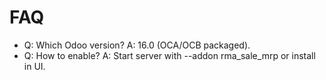 # FAQ

- Q: Which Odoo version? A: 16.0 (OCA/OCB packaged).
- Q: How to enable? A: Start server with --addon rma_sale_mrp or install in UI.

